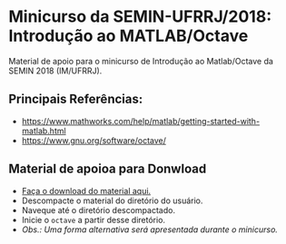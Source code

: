 # Minicurso da SEMIN-UFRRJ/2018: Introdução ao MATLAB/Octave
Material de apoio para o minicurso de Introdução ao Matlab/Octave da SEMIN 2018 (IM/UFRRJ).

## Principais Referências:
* https://www.mathworks.com/help/matlab/getting-started-with-matlab.html
* https://www.gnu.org/software/octave/

## Material de apoioa para Donwload
* [Faça o download do material aqui.](https://www.dropbox.com/s/sjyxjnnrnw1u7gz/minicursoOctave20181107.zip?dl=0)
* Descompacte o material do diretório do usuário.
* Naveque até o diretório descompactado.
* Inicie o `octave` a partir desse diretório.
* _Obs.: Uma forma alternativa será apresentada durante o minicurso._
